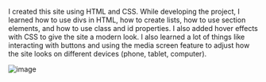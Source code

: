 I created this site using HTML and CSS. While developing the project, I learned how to use divs in HTML, how to create lists, how to use section elements, and how to use class and id properties. I also added hover effects with CSS to give the site a modern look. I also learned a lot of things like interacting with buttons and using the media screen feature to adjust how the site looks on different devices (phone, tablet, computer).

![image](https://github.com/faruktinaz/Responsive-Site/assets/114104599/31263ab0-5de8-4a8c-85d5-15b7986fef59)
